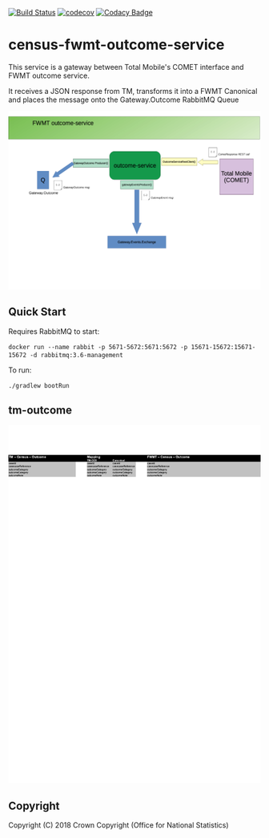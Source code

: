 [![Build Status](https://travis-ci.com/ONSdigital/census-fwmt-outcome-service.svg?branch=master)](https://travis-ci.com/ONSdigital/census-fwmt-outcome-service) [![codecov](https://codecov.io/gh/ONSdigital/census-fwmt-outcome-service/branch/master/graph/badge.svg)](https://codecov.io/gh/ONSdigital/census-fwmt-outcome-service) [![Codacy Badge](https://api.codacy.com/project/badge/Grade/1bad894364ed49f29a41193cf9e1e8ff)](https://www.codacy.com/app/ONSDigital_FWMT/census-fwmt-outcome-service?utm_source=github.com&amp;utm_medium=referral&amp;utm_content=ONSdigital/census-fwmt-outcome-service&amp;utm_campaign=Badge_Grade)


# census-fwmt-outcome-service
This service is a gateway between Total Mobile's COMET interface and FWMT outcome service.

It receives a JSON response from TM, transforms it into a FWMT Canonical and places the message onto the Gateway.Outcome RabbitMQ Queue

![](/outcomeservice-highlevel.png "outcomeservice highlevel diagram")

## Quick Start

Requires RabbitMQ to start:

	docker run --name rabbit -p 5671-5672:5671:5672 -p 15671-15672:15671-15672 -d rabbitmq:3.6-management

To run:

    ./gradlew bootRun

## tm-outcome

![](tm-outcome.png "tm - census - outcome - mapping")

## Copyright
Copyright (C) 2018 Crown Copyright (Office for National Statistics)